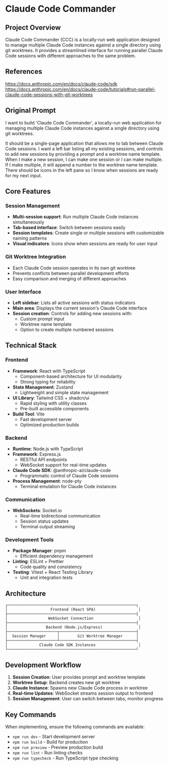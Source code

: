 # Claude Code Commander

## Project Overview

Claude Code Commander (CCC) is a locally-run web application designed to manage multiple Claude Code instances against a single directory using git worktrees. It provides a streamlined interface for running parallel Claude Code sessions with different approaches to the same problem.

## References

https://docs.anthropic.com/en/docs/claude-code/sdk
https://docs.anthropic.com/en/docs/claude-code/tutorials#run-parallel-claude-code-sessions-with-git-worktrees


## Original Prompt

I want to build 'Claude Code Commander', a locally-run web application for managing multiple Claude Code instances against a single directory using git worktrees.

It should be a single-page application that allows me to tab between Claude Code sessions. I want a left bar listing all my existing sessions, and controls to add new sessions by providing a prompt and a worktree name template. When I make a new session, I can make one session or I can make multiple. If I make multiple, it will append a number to the worktree name template. There should be icons in the left pane so I know when sessions are ready for my next input.

## Core Features

### Session Management
- **Multi-session support**: Run multiple Claude Code instances simultaneously
- **Tab-based interface**: Switch between sessions easily
- **Session templates**: Create single or multiple sessions with customizable naming patterns
- **Visual indicators**: Icons show when sessions are ready for user input

### Git Worktree Integration
- Each Claude Code session operates in its own git worktree
- Prevents conflicts between parallel development efforts
- Easy comparison and merging of different approaches

### User Interface
- **Left sidebar**: Lists all active sessions with status indicators
- **Main area**: Displays the current session's Claude Code interface
- **Session creation**: Controls for adding new sessions with:
  - Custom prompt input
  - Worktree name template
  - Option to create multiple numbered sessions

## Technical Stack

### Frontend
- **Framework**: React with TypeScript
  - Component-based architecture for UI modularity
  - Strong typing for reliability
- **State Management**: Zustand
  - Lightweight and simple state management
- **UI Library**: Tailwind CSS + shadcn/ui
  - Rapid styling with utility classes
  - Pre-built accessible components
- **Build Tool**: Vite
  - Fast development server
  - Optimized production builds

### Backend
- **Runtime**: Node.js with TypeScript
- **Framework**: Express.js
  - RESTful API endpoints
  - WebSocket support for real-time updates
- **Claude Code SDK**: @anthropic-ai/claude-code
  - Programmatic control of Claude Code sessions
- **Process Management**: node-pty
  - Terminal emulation for Claude Code instances

### Communication
- **WebSockets**: Socket.io
  - Real-time bidirectional communication
  - Session status updates
  - Terminal output streaming

### Development Tools
- **Package Manager**: pnpm
  - Efficient dependency management
- **Linting**: ESLint + Prettier
  - Code quality and consistency
- **Testing**: Vitest + React Testing Library
  - Unit and integration tests

## Architecture

```
┌─────────────────────────────────────────────────────────┐
│                   Frontend (React SPA)                   │
├─────────────────────────────────────────────────────────┤
│                  WebSocket Connection                    │
├─────────────────────────────────────────────────────────┤
│                 Backend (Node.js/Express)                │
├──────────────────────┬──────────────────────────────────┤
│  Session Manager     │        Git Worktree Manager      │
├──────────────────────┴──────────────────────────────────┤
│              Claude Code SDK Instances                   │
└─────────────────────────────────────────────────────────┘
```

## Development Workflow

1. **Session Creation**: User provides prompt and worktree template
2. **Worktree Setup**: Backend creates new git worktree
3. **Claude Instance**: Spawns new Claude Code process in worktree
4. **Real-time Updates**: WebSocket streams session output to frontend
5. **Session Management**: User can switch between tabs, monitor progress

## Key Commands

When implementing, ensure the following commands are available:
- `npm run dev` - Start development server
- `npm run build` - Build for production
- `npm run preview` - Preview production build
- `npm run lint` - Run linting checks
- `npm run typecheck` - Run TypeScript type checking